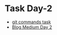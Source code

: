 
# Task Day-2

- [git commands task](https://docs.google.com/document/d/1dQitbhZXtbJiumRvxgg3uhUWIJdjK-QCy8BfUzyU0y8/edit?usp=sharing)
- [Blog Medium Day 2](https://medium.com/@abduromanov2020/aqua-developer-day-2-c698ece8f9c6)

